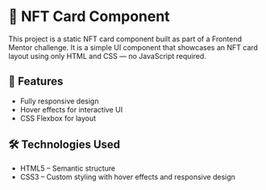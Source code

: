 # 👾 NFT Card Component
This project is a static NFT card component built as part of a Frontend Mentor challenge. It is a simple UI component that showcases an NFT card layout using only HTML and CSS — no JavaScript required.

## 🎯 Features
- Fully responsive design
- Hover effects for interactive UI
- CSS Flexbox for layout

## 🛠️ Technologies Used
- HTML5 – Semantic structure
- CSS3 – Custom styling with hover effects and responsive design
